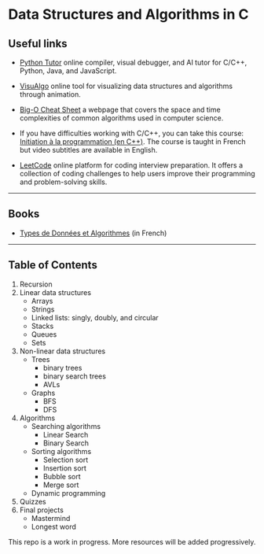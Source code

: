 # Data Structures and Algorithms in C

## Useful links 

- [Python Tutor](https://pythontutor.com) online compiler, visual debugger, and AI tutor for C/C++, Python, Java, and JavaScript.

- [VisuAlgo](https://visualgo.net) online tool for visualizing data structures and algorithms through animation.

- [Big-O Cheat Sheet](https://www.bigocheatsheet.com/) a webpage that covers the space and time complexities of common algorithms used in computer science.

- If you have difficulties working with C/C++, you can take this course: [Initiation à la programmation (en C++)](https://www.coursera.org/learn/initiation-programmation-cpp). The course is taught in French but video subtitles are available in English.

- [LeetCode](https://leetcode.com/) online platform for coding interview preparation. It offers a collection of coding challenges to help users improve their programming and problem-solving skills.

---

## Books

- [Types de Données et Algorithmes](https://www.lri.fr/~chris/LivreAlgorithmique/FroidevauxGaudelSoria.pdf) (in French)

---

## Table of Contents

1. Recursion
2. Linear data structures
   - Arrays
   - Strings
   - Linked lists: singly, doubly, and circular
   - Stacks
   - Queues
   - Sets
3. Non-linear data structures
   - Trees
     - binary trees
     - binary search trees
     - AVLs
   - Graphs
     - BFS
     - DFS
4. Algorithms
   - Searching algorithms
     - Linear Search
     - Binary Search
   - Sorting algorithms
     - Selection sort
     - Insertion sort
     - Bubble sort
     - Merge sort
   - Dynamic programming
5. Quizzes
6. Final projects
   - Mastermind
   - Longest word

This repo is a work in progress. More resources will be added progressively.